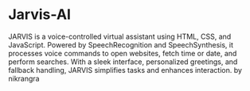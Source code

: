# Jarvis-AI
JARVIS is a voice-controlled virtual assistant using HTML, CSS, and JavaScript. Powered by SpeechRecognition and SpeechSynthesis, it processes voice commands to open websites, fetch time or date, and perform searches. With a sleek interface, personalized greetings, and fallback handling, JARVIS simplifies tasks and enhances interaction.
by nikrangra 
